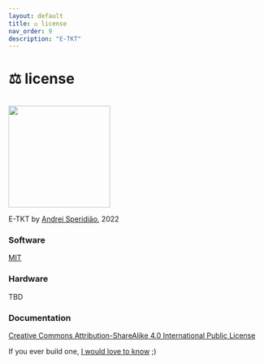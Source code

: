 ```yaml
---
layout: default
title: ⚖️ license
nav_order: 9
description: "E-TKT"
---
```


# ⚖️ **license**

<br>
<a href="https://certification.oshwa.org/br000010.html" target="_blank"><img width="200px" src="https://user-images.githubusercontent.com/15098003/191094349-1365897e-3fb5-4a83-951e-a10630c27bd5.png"></a>

E-TKT by [Andrei Speridião](https://github.com/andreisperid/), 2022

### Software
[MIT](https://github.com/andreisperid/E-TKT/blob/main/LICENSE)

### Hardware
TBD

### Documentation
[Creative Commons Attribution-ShareAlike 4.0 International Public License](https://github.com/andreisperid/E-TKT/blob/main/docs/LICENSE)



If you ever build one, [I would love to know](mailto:hi@andrei.cc) ;)
